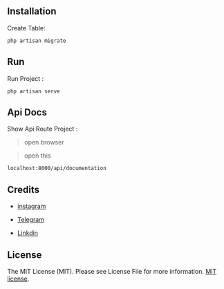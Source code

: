 ## Installation
Create Table:
```
php artisan migrate
```

## Run
Run Project :
```
php artisan serve
```

## Api Docs 
Show Api Route Project : 

> open browser

> open this 
```
localhost:8000/api/documentation
```

## Credits 
- [instagram](https://www.instagram.com/_aliaslanii?igsh=MTdtdTc1M3QwMnl0bQ%3D%3D&utm_source=qr)

- [Telegram](https://t.me/aliaslanii17)

- [Linkdin](https://www.linkedin.com/in/ali-aslani-39352b248?utm_source=share&utm_campaign=share_via&utm_content=profile&utm_medium=ios_app)


## License

The MIT License (MIT). Please see License File for more information. [MIT license](https://opensource.org/licenses/MIT).
